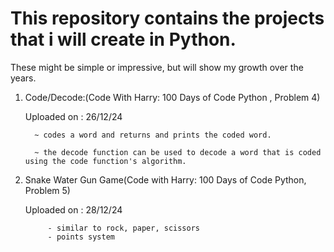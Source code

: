 #  This repository contains the projects that i will create in Python.


These might be simple or impressive, but will show my growth over the years.




1. Code/Decode:(Code With Harry: 100 Days of Code Python , Problem 4)
   
    Uploaded on : 26/12/24
   
   
  		 ~ codes a word and returns and prints the coded word.
   
  		 ~ the decode function can be used to decode a word that is coded using the code function's algorithm.



2. Snake Water Gun Game(Code with Harry: 100 Days of Code Python, Problem 5)

      Uploaded on : 28/12/24

            - similar to rock, paper, scissors
            - points system
